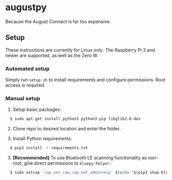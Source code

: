 # augustpy

Because the August Connect is far too expensive.

## Setup

These instructions are currently for Linux *only*. The Raspberry Pi 3 and newer are supported, as well as the Zero W.

### Automated setup

Simply run `setup.sh` to install requirements and configure permissions. Root access is required.

### Manual setup

1. Setup basic packages:
```bash
  $ sudo apt-get install python3 python3-pip libglib2.0-dev
```

2. Clone repo to desired location and enter the folder.

2. Install Python requirements:
```bash
  $ pip3 install -r requirements.txt
```

3. **[Recommended]** To use Bluetooth LE scanning functionality as non-root, give direct permissions to `bluepy-helper`:
```bash
  $ sudo setcap 'cap_net_raw,cap_net_admin+eip' $(echo "$(pip3 show bluepy | grep Location: | cut -c 11-)/bluepy/bluepy-helper")
```